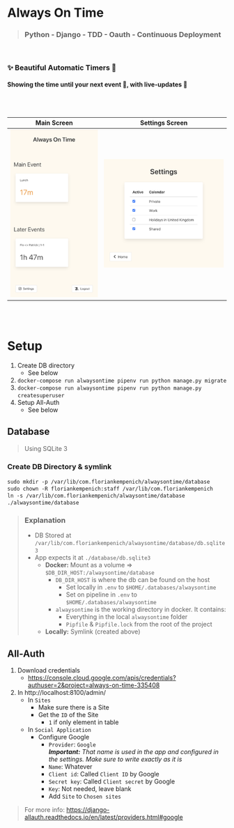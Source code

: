 # Always On Time
> ### Python - Django - TDD - Oauth - Continuous Deployment
<br>

### ✨ Beautiful Automatic Timers 🔔  
#### Showing the time until your next event 📅, with live-updates 🔴
<br>
<br>


Main Screen              |  Settings Screen
:-------------------------:|:-------------------------:
![Main Screen](https://github.com/FlorianKempenich/AlwaysOnTime/raw/main/doc/main_screen.png)  |  ![Settings Screen](https://github.com/FlorianKempenich/AlwaysOnTime/raw/main/doc/settings_screen.png)

<br>
<br>

# Setup

1. Create DB directory
   - See below
2. `docker-compose run alwaysontime pipenv run python manage.py migrate`
3. `docker-compose run alwaysontime pipenv run python manage.py createsuperuser`
4. Setup All-Auth
   - See below

## Database

> Using SQLite 3

### Create DB Directory & symlink

```
sudo mkdir -p /var/lib/com.floriankempenich/alwaysontime/database
sudo chown -R floriankempenich:staff /var/lib/com.floriankempenich
ln -s /var/lib/com.floriankempenich/alwaysontime/database ./alwaysontime/database
```

> ### Explanation
> - DB Stored at `/var/lib/com.floriankempenich/alwaysontime/database/db.sqlite3`
> - App expects it at `./database/db.sqlite3`
>   - **Docker:** Mount as a volume => `$DB_DIR_HOST:/alwaysontime/database`
>     - `DB_DIR_HOST` is where the db can be found on the host
>       - Set locally in `.env` to `$HOME/.databases/alwaysontime`
>       - Set on pipeline in `.env` to `$HOME/.databases/alwaysontime`
>     - `alwaysontime` is the working directory in docker. It contains:
>       - Everything in the local `alwaysontime` folder
>       - `Pipfile` & `Pipfile.lock` from the root of the project
>   - **Locally:** Symlink (created above)

## All-Auth

1. Download credentials
   - https://console.cloud.google.com/apis/credentials?authuser=2&project=always-on-time-335408
1. In http://localhost:8100/admin/
   - In `Sites`
     - Make sure there is a Site
     - Get the `ID` of the Site
       - `1` if only element in table
   - In `Social Application`
     - Configure Google
       - `Provider`: `Google`   
         _**Important:** That name is used in the app and configured in the settings.
           Make sure to write exactly as it is_
       - `Name`: Whatever
       - `Client id`: Called `Client ID` by Google
       - `Secret key`: Called `Client secret` by Google
       - `Key`: Not needed, leave blank
       - Add `Site` to `Chosen sites`

> For more info: https://django-allauth.readthedocs.io/en/latest/providers.html#google
